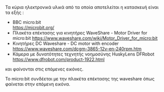 Τα κύρια ηλεκτρονικά υλικά από τα οποία αποτελείται η κατασκευή είναι τα εξής :
- BBC micro:bit\
https://microbit.org/
- Πλακέτα επέκτασης για κινητήρες
WaveShare - Motor Driver for micro:bit
https://www.waveshare.com/wiki/Motor_Driver_for_micro:bit
- Κινητήρες DC
Waveshare - DC motor with encoder
https://www.waveshare.com/dcgm-3865-12v-en-240rpm.htm
- Κάμερα με δυνατότητες τεχνητής νοημοσύνης
HuskyLens DFRobot
https://www.dfrobot.com/product-1922.html

και φαίνονται στις επόμενες εικόνες.


Το micro:bit συνδέεται με την πλακέτα επέκτασης της waveshare όπως φαίνεται στην επόμενη εικόνα. 
